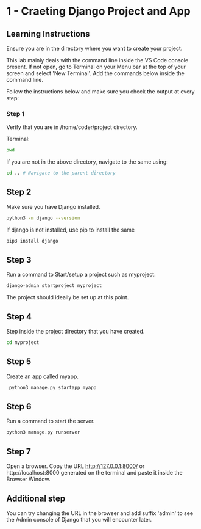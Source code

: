 # 1 - Craeting Django Project and App

## Learning Instructions
Ensure you are in the directory where you want to create your project.

This lab mainly deals with the command line inside the VS Code console present. If not open, go to Terminal on your Menu bar at the top of your screen and select 'New Terminal'. Add the commands below inside the command line.

Follow the instructions below and make sure you check the output at every step:

### Step 1
Verify that you are in /home/coder/project directory.

Terminal:

```bash
pwd
```

If you are not in the above directory, navigate to the same using:

```bash
cd .. # Navigate to the parent directory
```

## Step 2
Make sure you have Django installed. 

```bash
python3 -m django --version
```

If django is not installed, use pip to install the same

```bash
pip3 install django
```

## Step 3
Run a command to Start/setup a project such as myproject.  

```bash
django-admin startproject myproject
```

The project should ideally be set up at this point.

## Step 4
Step inside the project directory that you have created.

```bash
cd myproject
```
## Step 5
Create an app called myapp.

```bash
 python3 manage.py startapp myapp
```

## Step 6
Run a command to start the server.

```bash
python3 manage.py runserver
```

## Step 7
Open a browser.
Copy the URL http://127.0.0.1:8000/ or http://localhost:8000  generated on the terminal and paste it inside the Browser Window.

## Additional step
You can try changing the URL in the browser and add suffix 'admin' to see the Admin console of Django that you will encounter later. 
